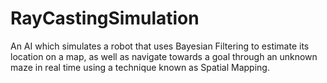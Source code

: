 # RayCastingSimulation
An AI which simulates a robot that uses Bayesian Filtering to estimate its location on a map, as well as navigate towards a goal through an unknown maze in real time using a technique known as Spatial Mapping.
